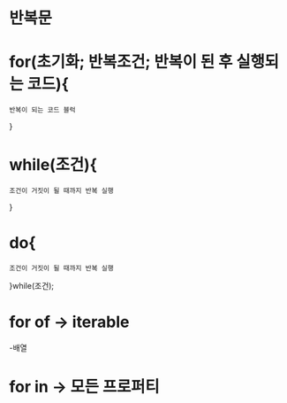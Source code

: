 # 반복문

# for(초기화; 반복조건; 반복이 된 후 실행되는 코드){

    반복이 되는 코드 블럭

}

# while(조건){

    조건이 거짓이 될 때까지 반복 실행

}

# do{

    조건이 거짓이 될 때까지 반복 실행

}while(조건);

# for of -> iterable

-배열

# for in -> 모든 프로퍼티
